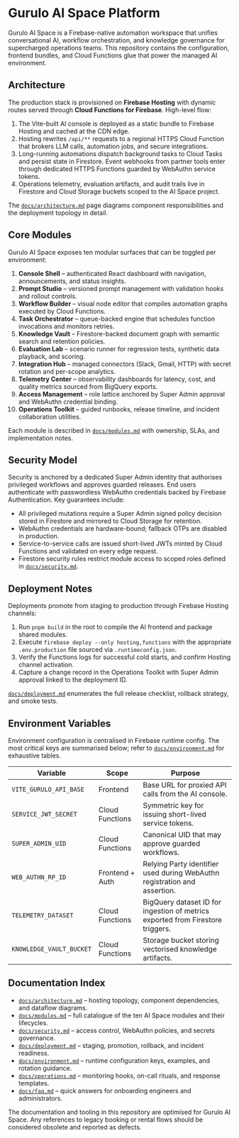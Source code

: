 # Gurulo AI Space Platform

Gurulo AI Space is a Firebase-native automation workspace that unifies conversational AI, workflow orchestration, and knowledge governance for supercharged operations teams. This repository contains the configuration, frontend bundles, and Cloud Functions glue that power the managed AI environment.

## Architecture

The production stack is provisioned on **Firebase Hosting** with dynamic routes served through **Cloud Functions for Firebase**. High-level flow:

1. The Vite-built AI console is deployed as a static bundle to Firebase Hosting and cached at the CDN edge.
2. Hosting rewrites `/api/**` requests to a regional HTTPS Cloud Function that brokers LLM calls, automation jobs, and secure integrations.
3. Long-running automations dispatch background tasks to Cloud Tasks and persist state in Firestore. Event webhooks from partner tools enter through dedicated HTTPS Functions guarded by WebAuthn service tokens.
4. Operations telemetry, evaluation artifacts, and audit trails live in Firestore and Cloud Storage buckets scoped to the AI Space project.

The [`docs/architecture.md`](docs/architecture.md) page diagrams component responsibilities and the deployment topology in detail.

## Core Modules

Gurulo AI Space exposes ten modular surfaces that can be toggled per environment:

1. **Console Shell** – authenticated React dashboard with navigation, announcements, and status insights.
2. **Prompt Studio** – versioned prompt management with validation hooks and rollout controls.
3. **Workflow Builder** – visual node editor that compiles automation graphs executed by Cloud Functions.
4. **Task Orchestrator** – queue-backed engine that schedules function invocations and monitors retries.
5. **Knowledge Vault** – Firestore-backed document graph with semantic search and retention policies.
6. **Evaluation Lab** – scenario runner for regression tests, synthetic data playback, and scoring.
7. **Integration Hub** – managed connectors (Slack, Gmail, HTTP) with secret rotation and per-scope analytics.
8. **Telemetry Center** – observability dashboards for latency, cost, and quality metrics sourced from BigQuery exports.
9. **Access Management** – role lattice anchored by Super Admin approval and WebAuthn credential binding.
10. **Operations Toolkit** – guided runbooks, release timeline, and incident collaboration utilities.

Each module is described in [`docs/modules.md`](docs/modules.md) with ownership, SLAs, and implementation notes.

## Security Model

Security is anchored by a dedicated Super Admin identity that authorises privileged workflows and approves guarded releases. End users authenticate with passwordless WebAuthn credentials backed by Firebase Authentication. Key guarantees include:

- All privileged mutations require a Super Admin signed policy decision stored in Firestore and mirrored to Cloud Storage for retention.
- WebAuthn credentials are hardware-bound; fallback OTPs are disabled in production.
- Service-to-service calls are issued short-lived JWTs minted by Cloud Functions and validated on every edge request.
- Firestore security rules restrict module access to scoped roles defined in [`docs/security.md`](docs/security.md).

## Deployment Notes

Deployments promote from staging to production through Firebase Hosting channels:

1. Run `pnpm build` in the root to compile the AI frontend and package shared modules.
2. Execute `firebase deploy --only hosting,functions` with the appropriate `.env.production` file sourced via `.runtimeconfig.json`.
3. Verify the Functions logs for successful cold starts, and confirm Hosting channel activation.
4. Capture a change record in the Operations Toolkit with Super Admin approval linked to the deployment ID.

[`docs/deployment.md`](docs/deployment.md) enumerates the full release checklist, rollback strategy, and smoke tests.

## Environment Variables

Environment configuration is centralised in Firebase runtime config. The most critical keys are summarised below; refer to [`docs/environment.md`](docs/environment.md) for exhaustive tables.

| Variable | Scope | Purpose |
| --- | --- | --- |
| `VITE_GURULO_API_BASE` | Frontend | Base URL for proxied API calls from the AI console. |
| `SERVICE_JWT_SECRET` | Cloud Functions | Symmetric key for issuing short-lived service tokens. |
| `SUPER_ADMIN_UID` | Cloud Functions | Canonical UID that may approve guarded workflows. |
| `WEB_AUTHN_RP_ID` | Frontend + Auth | Relying Party identifier used during WebAuthn registration and assertion. |
| `TELEMETRY_DATASET` | Cloud Functions | BigQuery dataset ID for ingestion of metrics exported from Firestore triggers. |
| `KNOWLEDGE_VAULT_BUCKET` | Cloud Functions | Storage bucket storing vectorised knowledge artifacts. |

## Documentation Index

- [`docs/architecture.md`](docs/architecture.md) – hosting topology, component dependencies, and dataflow diagrams.
- [`docs/modules.md`](docs/modules.md) – full catalogue of the ten AI Space modules and their lifecycles.
- [`docs/security.md`](docs/security.md) – access control, WebAuthn policies, and secrets governance.
- [`docs/deployment.md`](docs/deployment.md) – staging, promotion, rollback, and incident readiness.
- [`docs/environment.md`](docs/environment.md) – runtime configuration keys, examples, and rotation guidance.
- [`docs/operations.md`](docs/operations.md) – monitoring hooks, on-call rituals, and response templates.
- [`docs/faq.md`](docs/faq.md) – quick answers for onboarding engineers and administrators.

The documentation and tooling in this repository are optimised for Gurulo AI Space. Any references to legacy booking or rental flows should be considered obsolete and reported as defects.
